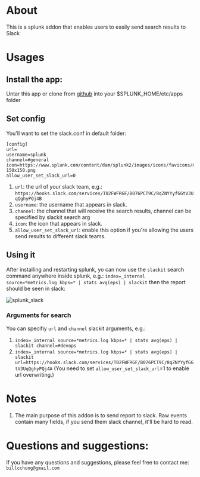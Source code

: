 
# About
This is a splunk addon that enables users to easily send search results to Slack


# Usages
## Install the app:
Untar this app or clone from [github](https://github.com/billcchung/splunk_slack) into your $SPLUNK_HOME/etc/apps folder


## Set config
You'll want to set the slack.conf in default folder:

    [config]
    url=
    username=splunk
    channel=#general
    icon=https://www.splunk.com/content/dam/splunk2/images/icons/favicons/mstile-150x150.png
    allow_user_set_slack_url=0

1. `url`:  the url of your slack team, e.g.:
`https://hooks.slack.com/services/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`
2. `username`: the username that appears in slack.
3. `channel`: the channel that will receive the search results, channel can be specified by slackit search arg
4. `icon`: the icon that appears in slack.
5. `allow_user_set_slack_url`: enable this option if you're allowing the users send results to different slack teams.


## Using it
After installing and restarting splunk, yo can now use the `slackit` search command anywhere inside splunk, e.g.:
`index=_internal source=*metrics.log kbps=* | stats avg(eps) | slackit`
then the report should be seen in slack: 

![splunk_slack](https://s3.amazonaws.com/slackit/splunk_slackit.png)
### Arguments for search
You can specifiy `url` and `channel` slackit arguments, e.g.:

1. `index=_internal source=*metrics.log kbps=* | stats avg(eps) | slackit channel=#devops`
2. `index=_internal source=*metrics.log kbps=* | stats avg(eps) | slackit url=https://hooks.slack.com/services/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` (You need to set `allow_user_set_slack_url`=1 to enable url overwriting.)


# Notes
1. The main purpose of this addon is to send report to slack. Raw events contain many fields, if you send them slack channel, it'll be hard to read.


# Questions and suggestions:
If you have any questions and suggestions, please feel free to contact me: `billcchung@gmail.com`